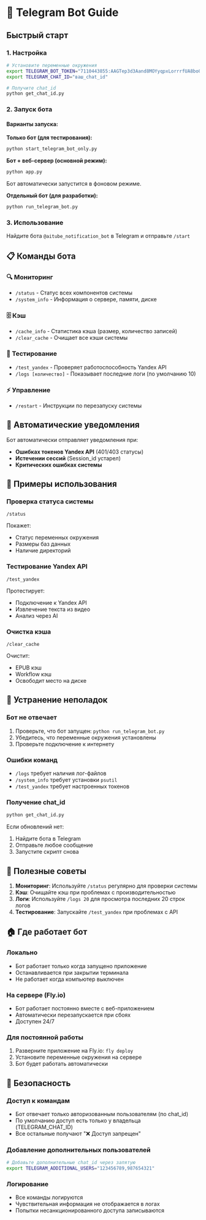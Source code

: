 # 🤖 Telegram Bot Guide

## Быстрый старт

### 1. Настройка
```bash
# Установите переменные окружения
export TELEGRAM_BOT_TOKEN="7110443855:AAGTep3d3Aand8MOYyqpxLorrrfUA8boQoc"
export TELEGRAM_CHAT_ID="ваш_chat_id"

# Получите chat_id
python get_chat_id.py
```

### 2. Запуск бота

#### Варианты запуска:

**Только бот (для тестирования):**
```bash
python start_telegram_bot_only.py
```

**Бот + веб-сервер (основной режим):**
```bash
python app.py
```
Бот автоматически запустится в фоновом режиме.

**Отдельный бот (для разработки):**
```bash
python run_telegram_bot.py
```

### 3. Использование
Найдите бота `@aitube_notification_bot` в Telegram и отправьте `/start`

## 📋 Команды бота

### 🔍 Мониторинг
- `/status` - Статус всех компонентов системы
- `/system_info` - Информация о сервере, памяти, диске

### 🗄️ Кэш
- `/cache_info` - Статистика кэша (размер, количество записей)
- `/clear_cache` - Очищает все кэши системы

### 🔧 Тестирование
- `/test_yandex` - Проверяет работоспособность Yandex API
- `/logs [количество]` - Показывает последние логи (по умолчанию 10)

### ⚡ Управление
- `/restart` - Инструкции по перезапуску системы

## 🚨 Автоматические уведомления

Бот автоматически отправляет уведомления при:

- **Ошибках токенов Yandex API** (401/403 статусы)
- **Истечении сессий** (Session_id устарел)
- **Критических ошибках системы**

## 📱 Примеры использования

### Проверка статуса системы
```
/status
```
Покажет:
- Статус переменных окружения
- Размеры баз данных
- Наличие директорий

### Тестирование Yandex API
```
/test_yandex
```
Протестирует:
- Подключение к Yandex API
- Извлечение текста из видео
- Анализ через AI

### Очистка кэша
```
/clear_cache
```
Очистит:
- EPUB кэш
- Workflow кэш
- Освободит место на диске

## 🔧 Устранение неполадок

### Бот не отвечает
1. Проверьте, что бот запущен: `python run_telegram_bot.py`
2. Убедитесь, что переменные окружения установлены
3. Проверьте подключение к интернету

### Ошибки команд
- `/logs` требует наличия лог-файлов
- `/system_info` требует установки `psutil`
- `/test_yandex` требует настроенных токенов

### Получение chat_id
```bash
python get_chat_id.py
```
Если обновлений нет:
1. Найдите бота в Telegram
2. Отправьте любое сообщение
3. Запустите скрипт снова

## 🎯 Полезные советы

1. **Мониторинг**: Используйте `/status` регулярно для проверки системы
2. **Кэш**: Очищайте кэш при проблемах с производительностью
3. **Логи**: Используйте `/logs 20` для просмотра последних 20 строк логов
4. **Тестирование**: Запускайте `/test_yandex` при проблемах с API

## 🏠 Где работает бот

### Локально
- Бот работает только когда запущено приложение
- Останавливается при закрытии терминала
- Не работает когда компьютер выключен

### На сервере (Fly.io)
- Бот работает постоянно вместе с веб-приложением
- Автоматически перезапускается при сбоях
- Доступен 24/7

### Для постоянной работы
1. Разверните приложение на Fly.io: `fly deploy`
2. Установите переменные окружения на сервере
3. Бот будет работать автоматически

## 🔐 Безопасность

### Доступ к командам
- Бот отвечает только авторизованным пользователям (по chat_id)
- По умолчанию доступ есть только у владельца (TELEGRAM_CHAT_ID)
- Все остальные получают "❌ Доступ запрещен"

### Добавление дополнительных пользователей
```bash
# Добавьте дополнительные chat_id через запятую
export TELEGRAM_ADDITIONAL_USERS="123456789,987654321"
```

### Логирование
- Все команды логируются
- Чувствительная информация не отображается в логах
- Попытки несанкционированного доступа записываются 